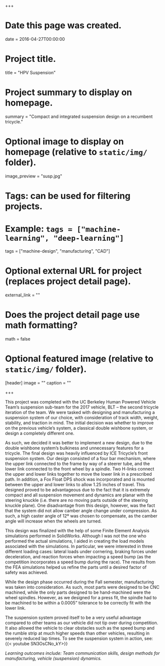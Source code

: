 +++
# Date this page was created.
date = 2016-04-27T00:00:00

# Project title.
title = "HPV Suspension"

# Project summary to display on homepage.
summary = "Compact and integrated suspension design on a recumbent tricycle."

# Optional image to display on homepage (relative to `static/img/` folder).
image_preview = "susp.jpg"

# Tags: can be used for filtering projects.
# Example: `tags = ["machine-learning", "deep-learning"]`
tags = ["machine-design", "manufacturing", "CAD"]

# Optional external URL for project (replaces project detail page).
external_link = ""

# Does the project detail page use math formatting?
math = false

# Optional featured image (relative to `static/img/` folder).
[header]
image = ""
caption = ""

+++

This project was completed with the UC Berkeley Human Powered Vehicle Team’s suspension sub-team for the 2017 vehicle, BLT – the second tricycle iteration of the team. We were tasked with designing and manufacturing a suspension system of our choice, with consideration of track width, weight, stability, and traction in mind. The initial decision was whether to improve on the previous vehicle’s system, a classical double wishbone system, or design a completely different one.

As such, we decided it was better to implement a new design, due to the double wishbone system’s bulkiness and unnecessary features for a tricycle. The final design was heavily influenced by ICE Tricycle’s front suspension system. Our design consisted of a four bar mechanism, where the upper link connected to the frame by way of a steerer tube, and the lower link connected to the front wheel by a spindle. Two H-links connect the upper and lower links together to move the lower link in a prescribed path. In addition, a Fox Float DPS shock was incorporated and is mounted between the upper and lower links to allow 1.25 inches of travel. This designed proved to be advantageous due to the fact that it is extremely compact and all suspension movement and dynamics are planar with the steering knuckle (i.e. there are no moving parts outside of the steering knuckle plane). One disadvantage from this design, however, was the fact that the system did not allow camber angle change under compression. As such, a high caster angle of 12º was chosen to compensate, as the camber angle will increase when the wheels are turned.

This design was finalized with the help of some Finite Element Analysis simulations performed in SolidWorks. Although I was not the one who performed the actual simulations, I aided in creating the load models associated with the simulations. In particular, we were interested in three different loading cases: lateral loads under cornering, braking forces under deceleration, and reaction forces when impacting a speed bump (as the competition incorporates a speed bump during the race). The results from the FEA simulations helped us refine the parts until a desired factor of safety was achieved.

While the design phase occurred during the Fall semester, manufacturing was taken into consideration. As such, most parts were designed to be CNC machined, while the only parts designed to be hand-machined were the wheel spindles. However, as we designed for a press fit, the spindle had to be machined to be within a 0.0005” tolerance to be correctly fit with the lower link.

The suspension system proved itself to be a very useful advantage compared to other teams as our vehicle did not tip over during competition. It also allowed the vehicle to clear obstacles such as the speed bump and the rumble strip at much higher speeds than other vehicles, resulting in severely reduced lap times. To see the suspension system in action, see: {{< youtube SN3OsCNo_kY>}}

*Learning outcomes include: Team communication skills, design methods for manufacturing, vehicle (suspension) dynamics.*
